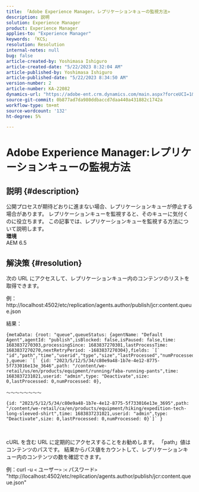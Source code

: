 ```yaml
---
title: 「Adobe Experience Manager。レプリケーションキューの監視方法»
description: 説明
solution: Experience Manager
product: Experience Manager
applies-to: "Experience Manager"
keywords: 「KCS」
resolution: Resolution
internal-notes: null
bug: false
article-created-by: Yoshimasa Ishiguro
article-created-date: "5/22/2023 8:32:04 AM"
article-published-by: Yoshimasa Ishiguro
article-published-date: "5/22/2023 8:34:50 AM"
version-number: 2
article-number: KA-22082
dynamics-url: "https://adobe-ent.crm.dynamics.com/main.aspx?forceUCI=1&pagetype=entityrecord&etn=knowledgearticle&id=b188891d-7bf8-ed11-8849-6045bd006a22"
source-git-commit: 0b877ad7da980ddbaccd7daa440a431882c1742a
workflow-type: tm+mt
source-wordcount: '132'
ht-degree: 5%

---
```


# Adobe Experience Manager:レプリケーションキューの監視方法

## 説明 {#description}

公開プロセスが期待どおりに進まない場合、レプリケーションキューが停止する場合があります。 レプリケーションキューを監視すると、そのキューに気付くのに役立ちます。 この記事では、レプリケーションキューを監視する方法について説明します。
 <br><b>環境</b><br>
AEM 6.5

## 解決策 {#resolution}


次の URL にアクセスして、レプリケーションキュー内のコンテンツのリストを取得できます。

例：http://localhost:4502/etc/replication/agents.author/publish/jcr:content.queue.json

結果：


```
{metaData: {root: "queue",queueStatus: {agentName: "Default Agent",agentId: "publish",isBlocked: false,isPaused: false,time: 1683837270303,processingSince: 1683837270301,lastProcessTime: 1683837270270,nextRetryPeriod: -1683837270304},fields: `[` "id","path","time","userid","type","size","lastProcessed","numProcessed"`]` },queue: `[` {id: "2023/5/12/5/34/c80e9a48-1b7e-4e12-8775-5f733016e13e_3646",path: "/content/we-retail/us/en/products/equipment/running/faba-running-pants",time: 1683837231021,userid: "admin",type: "Deactivate",size: 0,lastProcessed: 0,numProcessed: 0},
```



```
〜〜〜〜〜〜〜〜
```





```
{id: "2023/5/12/5/34/c80e9a48-1b7e-4e12-8775-5f733016e13e_3695",path: "/content/we-retail/ca/en/products/equipment/hiking/expedition-tech-long-sleeved-shirt",time: 1683837231021,userid: "admin",type: "Deactivate",size: 0,lastProcessed: 0,numProcessed: 0}`]` }
```


 


cURL を含む URL に定期的にアクセスすることをお勧めします。 「path」値はコンテンツのパスです。 結果からパス値をカウントして、レプリケーションキュー内のコンテンツの数を確認できます。

例：curl -u `<` ユーザー`>` :`<` パスワード`>`  &quot;http://localhost:4502/etc/replication/agents.author/publish/jcr:content.queue.json&quot;
